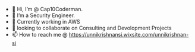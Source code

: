 - 👋 Hi, I’m @ Cap10Coderman.
- 👀 I’m a Security Engineer.
- 🌱 Currently working in AWS 
- 💞️ looking to collaborate on Consulting and Devolopment Projects
- 📫 How to reach me @ 
  https://unnikrishnansi.wixsite.com/unnikrishnan-si
<!---
MagikMerlyn/MagikMerlyn is a ✨ special ✨ repository because its `README.md` (this file) appears on your GitHub profile.
You can click the Preview link to take a look at your changes.
--->
